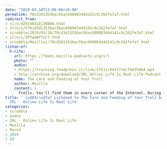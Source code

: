 ```yaml
---
date: "2019-03-18T13:08:06+10:00"
permalink: 70cd3d1353bac56ac69800344d141c9c262fe7af.html
redirect_from:
- sl/n/d20190318130806.html
- sl/n/s/h70cd3d1353bac56ac69800344d141c9c262fe7af.html
- scrobble/2019/03/18/70cd3d1353bac56ac69800344d141c9c262fe7af.html
- sl/n/s/ZPTwUBfTnC7.html
- scrobble/Mozilla//70cd3d1353bac56ac69800344d141c9c262fe7af.html
listen-of:
  h-cite:
    url: https://feeds.mozilla-podcasts.org/irl
    photo: ""
    audio:
    - https://tracking.feedpress.it/link/17512/6431718/f4d354b4.mp3
    - http://archive.org/download/IRL_Online_Life_Is_Real_Life-Podcast-by-Mozilla/f4d354b4.mp3
    name: The Care and Feeding of Your Troll
    author: Mozilla
    content: |
      Trolls. You'll find them in every corner of the Internet. During this episode, explore the landscape of trolling online, its impact on individuals, and its impact on the Web. Some people are fighting back in new and tasty ways. Baked goods included.
title: ' \ud83c\udfa7 Listened to The Care and Feeding of Your Troll by Mozilla From
  IRL - Online Life Is Real Life'
categories:
- scrobble
- audio
- IRL - Online Life Is Real Life
- Mozilla
- March
- 2019
- 18
---
```

